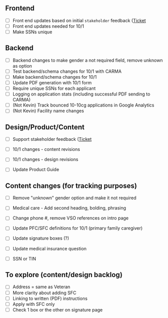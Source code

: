 ## Frontend
- [ ] Front end updates based on initial `stakeholder` feedback ([Ticket](https://github.com/department-of-veterans-affairs/va.gov-team/issues/12806)
- [ ] Front end updates needed for 10/1
- [ ] Make SSNs unique

## Backend
- [ ] Backend changes to make gender a not required field, remove unknown as option
- [ ] Test backend/schema changes for 10/1 with CARMA
- [ ] Make backend/schema changes for 10/1
- [ ] Update PDF generation with 10/1 form
- [ ] Require unique SSNs for each applicant
- [ ] Logging on application stats (including successful PDF sending to CARMA)
- [ ] (Not Kevin) Track bounced 10-10cg applications in Google Analytics
- [ ] (Not Kevin) Facility name changes

## Design/Product/Content
- [ ] Support stakeholder feedback ([Ticket](https://github.com/department-of-veterans-affairs/va.gov-team/issues/12806)
- [ ] 10/1 changes - content revisions
- [ ] 10/1 changes - design revisions
- [ ] Update Product Guide


## Content changes (for tracking purposes)
- [ ] Remove "unknown" gender option and make it not required
- [ ] Medical care - Add second heading, bolding, phrasing
- [ ] Change phone #, remove VSO references on intro page
- [ ] Update PFC/SFC definitions for 10/1 (primary family caregiver)
- [ ] Update signature boxes (?)
- [ ] Update medical insurance question
- [ ] SSN or TIN


## To explore (content/design backlog)
- [ ] Address = same as Veteran
- [ ] More clarity about adding SFC
- [ ] Linking to written (PDF) instructions
- [ ] Apply with SFC only
- [ ] Check 1 box or the other on signature page
